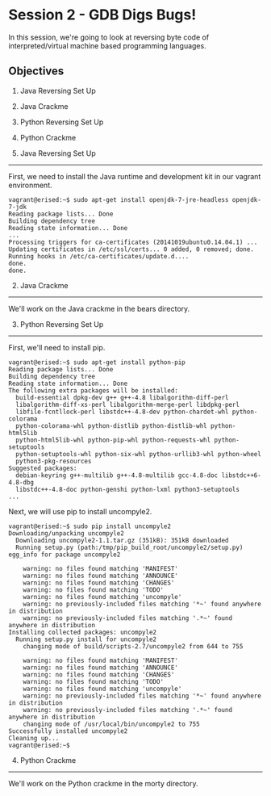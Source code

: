 Session 2 - GDB Digs Bugs!
==========================

In this session, we're going to look at reversing byte code of
interpreted/virtual machine based programming languages.

Objectives
----------
1. Java Reversing Set Up
2. Java Crackme
3. Python Reversing Set Up
4. Python Crackme

1. Java Reversing Set Up
------------------------

First, we need to install the Java runtime and development kit in our vagrant
environment.

```console
vagrant@erised:~$ sudo apt-get install openjdk-7-jre-headless openjdk-7-jdk
Reading package lists... Done
Building dependency tree
Reading state information... Done
...
Processing triggers for ca-certificates (20141019ubuntu0.14.04.1) ...
Updating certificates in /etc/ssl/certs... 0 added, 0 removed; done.
Running hooks in /etc/ca-certificates/update.d....
done.
done.
```

2. Java Crackme
---------------

We'll work on the Java crackme in the bears directory.

3. Python Reversing Set Up
--------------------------

First, we'll need to install pip.

```console
vagrant@erised:~$ sudo apt-get install python-pip
Reading package lists... Done
Building dependency tree
Reading state information... Done
The following extra packages will be installed:
  build-essential dpkg-dev g++ g++-4.8 libalgorithm-diff-perl
  libalgorithm-diff-xs-perl libalgorithm-merge-perl libdpkg-perl
  libfile-fcntllock-perl libstdc++-4.8-dev python-chardet-whl python-colorama
  python-colorama-whl python-distlib python-distlib-whl python-html5lib
  python-html5lib-whl python-pip-whl python-requests-whl python-setuptools
  python-setuptools-whl python-six-whl python-urllib3-whl python-wheel
  python3-pkg-resources
Suggested packages:
  debian-keyring g++-multilib g++-4.8-multilib gcc-4.8-doc libstdc++6-4.8-dbg
  libstdc++-4.8-doc python-genshi python-lxml python3-setuptools
...
```

Next, we will use pip to install uncompyle2.

```console
vagrant@erised:~$ sudo pip install uncompyle2
Downloading/unpacking uncompyle2
  Downloading uncompyle2-1.1.tar.gz (351kB): 351kB downloaded
  Running setup.py (path:/tmp/pip_build_root/uncompyle2/setup.py) egg_info for package uncompyle2

    warning: no files found matching 'MANIFEST'
    warning: no files found matching 'ANNOUNCE'
    warning: no files found matching 'CHANGES'
    warning: no files found matching 'TODO'
    warning: no files found matching 'uncompyle'
    warning: no previously-included files matching '*~' found anywhere in distribution
    warning: no previously-included files matching '.*~' found anywhere in distribution
Installing collected packages: uncompyle2
  Running setup.py install for uncompyle2
    changing mode of build/scripts-2.7/uncompyle2 from 644 to 755

    warning: no files found matching 'MANIFEST'
    warning: no files found matching 'ANNOUNCE'
    warning: no files found matching 'CHANGES'
    warning: no files found matching 'TODO'
    warning: no files found matching 'uncompyle'
    warning: no previously-included files matching '*~' found anywhere in distribution
    warning: no previously-included files matching '.*~' found anywhere in distribution
    changing mode of /usr/local/bin/uncompyle2 to 755
Successfully installed uncompyle2
Cleaning up...
vagrant@erised:~$
```

4. Python Crackme
-----------------

We'll work on the Python crackme in the morty directory.
